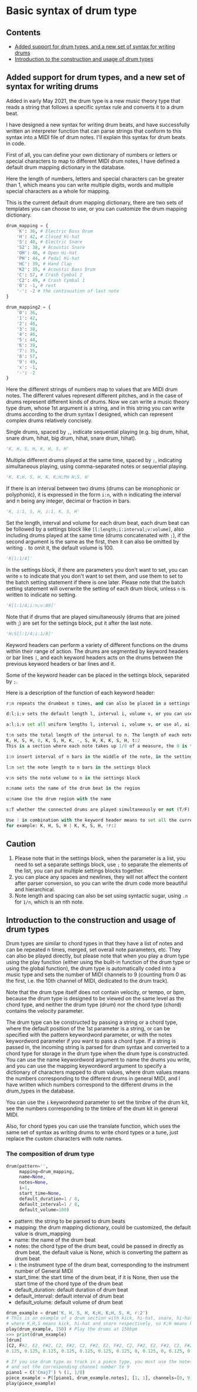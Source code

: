 # Basic syntax of drum type



## Contents

- [Added support for drum types, and a new set of syntax for writing drums](#added-support-for-drum-types-and-a-new-set-of-syntax-for-writing-drums)
- [Introduction to the construction and usage of drum types](#introduction-to-the-construction-and-usage-of-drum-types)



## Added support for drum types, and a new set of syntax for writing drums

Added in early May 2021, the drum type is a new music theory type that reads a string that follows a specific syntax rule and converts it to a drum beat.

I have designed a new syntax for writing drum beats, and have successfully written an interpreter function that can parse strings that conform to this syntax into a MIDI file of drum notes. I'll explain this syntax for drum beats in code.

First of all, you can define your own dictionary of numbers or letters or special characters to map to different MIDI drum notes, I have defined a default drum mapping dictionary in the database.

Here the length of numbers, letters and special characters can be greater than 1, which means you can write multiple digits, words and multiple special characters as a whole for mapping.

This is the current default drum mapping dictionary, there are two sets of templates you can choose to use, or you can customize the drum mapping dictionary.

```python
drum_mapping = {
    'K': 36, # Electric Bass Drum
    'H': 42, # Closed Hi-hat
    'S': 40, # Electric Snare
    'S2': 38, # Acoustic Snare
    'OH': 46, # Open Hi-hat
    'PH': 44, # Pedal Hi-hat
    'HC': 39, # Hand Clap
    'K2': 35, # Acoustic Bass Drum
    'C': 57, # Crash Cymbal 2
    'C2': 49, # Crash Cymbal 1
    '0': -1, # rest
    '-': -2 # the continuation of last note
}

drum_mapping2 = {
    '0': 36,
    '1': 42,
    '2': 40,
    '3': 38,
    '4': 46,
    '5': 44,
    '6': 39,
    '7': 35,
    '8': 57,
    '9': 49,
    'x': -1,
    '-': -2
}
```

Here the different strings of numbers map to values that are MIDI drum notes. The different values represent different pitches, and in the case of drums represent different kinds of drums. Now we can write a music theory type drum, whose 1st argument is a string, and in this string you can write drums according to the drum syntax I designed, which can represent complex drums relatively concisely.  

Single drums, spaced by `,`, indicate sequential playing (e.g. big drum, hihat, snare drum, hihat, big drum, hihat, snare drum, hihat).

```python
'K, H, S, H, K, H, S, H'  
```

Multiple different drums played at the same time, spaced by `;`, indicating simultaneous playing, using comma-separated notes or sequential playing.

```python
'K, K;H, S, H, K, K;H;PH H;S, H'
```

If there is an interval between two drums (drums can be monophonic or polyphonic), it is expressed in the form `i:n`, with n indicating the interval and n being any integer, decimal or fraction in bars.

```python
'K, i:1, S, H, i:1, K, S, H'
```

Set the length, interval and volume for each drum beat, each drum beat can be followed by a settings block like `[l:length;i:interval;v:volume]`, also including drums played at the same time (drums concatenated with `;`), if the second argument is the same as the first, then it can also be omitted by writing `.` to omit it, the default volume is 100.

```python
'K[l:1/4]'
```

In the settings block, if there are parameters you don't want to set, you can write `n` to indicate that you don't want to set them, and use them to set to the batch setting statement if there is one later. Please note that the batch setting statement will overwrite the setting of each drum block, unless `n` is written to indicate no setting.

```python
'K[l:1/4;i:n;v:80]'
```

Note that if drums that are played simultaneously (drums that are joined with ;) are set for the settings block, put it after the last note.

```python
'H;S[l:1/4;i:1/8]'
```

Keyword headers can perform a variety of different functions on the drums within their range of action. The drums are segmented by keyword headers or bar lines `|`, and each keyword headers acts on the drums between the previous keyword headers or bar lines and it.

Some of the keyword header can be placed in the settings block, separated by `;`.

Here is a description of the function of each keyword header:

```python
r:n repeats the drumbeat n times, and can also be placed in a settings block

d:l;i;v sets the default length l, interval i, volume v, or you can use dl, di, dv respectively

a:l;i;v set all uniform lengths l, interval i, volume v, or use al, ai, av respectively

t:n sets the total length of the interval to n. The length of each note in the interval is the total length divided by the number of notes in the region, and can be occupied using empty notes (characters with a value of -1 in the drum mapping) and continuation notes (characters with a value of -2 in the drum mapping), for example
K, H, S, H, 0, K, S, H, K, -, S, H, K, K, S, H, t:2
This is a section where each note takes up 1/8 of a measure, the 0 is the empty beat, and the - is the continuation of the previous note

i:n insert interval of n bars in the middle of the note, in the setting block this is to set the interval of the note to n bars

l:n set the note length to n bars in the settings block

v:n sets the note volume to n in the settings block

n:name sets the name of the drum beat in the region

u:name Use the drum region with the name

s:T whether the connected drums are played simultaneously or not (T/F), if not, the drums will be divided equally by the length of one drum when the total length is fixed

Use ! in combination with the keyword header means to set all the current notes in batch,
for example: K, H, S, H | K, K, S, H, !r:2
```

## Caution

1. Please note that in the settings block, when the parameter is a list, you need to set a separate settings block, use `;` to separate the elements of the list, you can put multiple settings blocks together.
2. you can place any spaces and newlines, they will not affect the content after parser conversion, so you can write the drum code more beautiful and hierarchical.  
3. Note length and spacing can also be set using syntactic sugar, using `.n` for `1/n`, which is an nth note.

## Introduction to the construction and usage of drum types

Drum types are similar to chord types in that they have a list of notes and can be repeated n times, merged, set overall note parameters, etc. They can also be played directly, but please note that when you play a drum type using the play function (either using the built-in function of the drum type or using the global function), the drum type is automatically coded into a music type and sets the number of MIDI channels to 9 (counting from 0 as the first, i.e. the 10th channel of MIDI, dedicated to the drum track).  

Note that the drum type itself does not contain velocity, or tempo, or bpm, because the drum type is designed to be viewed on the same level as the chord type, and neither the drum type (drum) nor the chord type (chord) contains the velocity parameter.  

The drum type can be constructed by passing a string or a chord type, where the default position of the 1st parameter is a string, or can be specified with the pattern keywordword parameter, or with the notes keywordword parameter if you want to pass a chord type. If a string is passed in, the incoming string is parsed for drum syntax and converted to a chord type for storage in the drum type when the drum type is constructed. You can use the name keywordword argument to name the drums you write, and you can use the mapping keywordword argument to specify a dictionary of characters mapped to drum values, where drum values means the numbers corresponding to the different drums in general MIDI, and I have written which numbers correspond to the different drums in the drum_types in the database.  

You can use the `i` keywordword parameter to set the timbre of the drum kit, see the numbers corresponding to the timbre of the drum kit in general MIDI.  

Also, for chord types you can use the translate function, which uses the same set of syntax as writing drums to write chord types or a tune, just replace the custom characters with note names.

### The composition of drum type

```python
drum(pattern='',
     mapping=drum_mapping,
     name=None,
     notes=None,
     i=1,
     start_time=None,
     default_duration=1 / 8,
     default_interval=1 / 8,
     default_volume=100)
```

- pattern: the string to be parsed to drum beats
- mapping: the drum mapping dictionary, could be customized, the default value is drum_mapping
- name: the name of the drum beat
- notes: the chord type of the drum beat, could be passed in directly as drum beat, the default value is None, which is converting the pattern as drum beat
- i: the instrument type of the drum beat, corresponding to the instrument number of General MIDI
- start_time: the start time of the drum beat, if it is None, then use the start time of the chord type of the drum beat
- default_duration: default duration of drum beat
- default_interval: default interval of drum beat
- default_volume: default volume of drum beat

```python
drum_example = drum('K, H, S, H, K;H, K;H, S, H, r:2')
# This is an example of a drum section with kick, hi-hat, snare, hi-hat at the beginning, then 2 simultaneous kick and hi-hat, then 1 single snare and 1 single hi-hat, and finally the whole section repeats 2 times,
# where K,H,S means kick, hi-hat and snare respectively, so K;H means kick and hi-hat playing at the same time
play(drum_example, 150) # Play the drums at 150bpm
>>> print(drum_example)
[drum] 
[C2, F#2, E2, F#2, C2, F#2, C2, F#2, E2, F#2, C2, F#2, E2, F#2, C2, F#2, C2, F#2, E2, F#2] with interval [0.125, 0.125, 0.125, 0.125, 0, 0.125, 0, 
0.125, 0.125, 0.125, 0.125, 0.125, 0.125, 0.125, 0, 0.125, 0, 0.125, 0.125, 0.125]

# If you use drum type as track in a piece type, you must use the notes attribute of the drum type as chord type,
# and set the corresponding channel number to 9
piano1 = C('Cmaj7') % (1, 1/8)
piece_example = P([piano1, drum_example.notes], [1, 1], channels=[0, 9])
play(piece_example)
```

